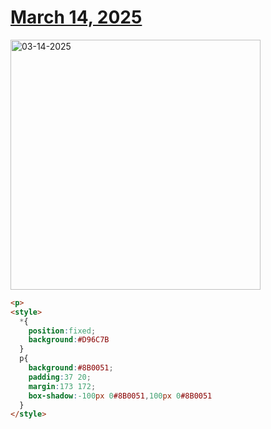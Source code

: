 # [March 14, 2025](https://cssbattle.dev/play/6gueBqZYZYbBpPVrKYdR)

<img src="https://firebasestorage.googleapis.com/v0/b/cssbattleapp.appspot.com/o/user%2Fe6YbeBahWNPT7VpE2rE2p85byxa2%2Ftargets%2Ftarget_d4mFqDu@2x.png?alt=media" width="400" alt="03-14-2025" />

```html
<p>
<style>
  *{
    position:fixed;
    background:#D96C7B
  }
  p{
    background:#8B0051;
    padding:37 20;
    margin:173 172;
    box-shadow:-100px 0#8B0051,100px 0#8B0051
  }
</style>
```
